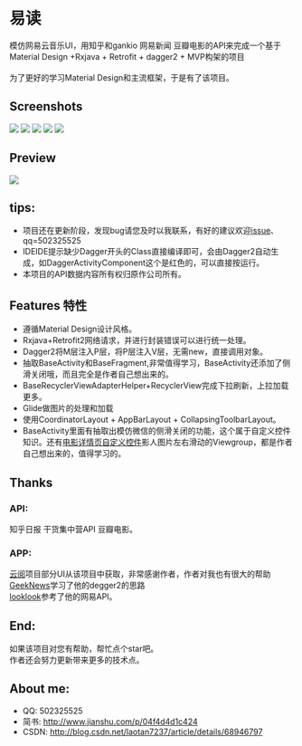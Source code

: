 # 易读
模仿网易云音乐UI，用知乎和gankio 网易新闻 豆瓣电影的API来完成一个基于Material Design +Rxjava + Retrofit + dagger2 + MVP构架的项目<br>
<br>为了更好的学习Material Design和主流框架，于是有了该项目。

## Screenshots
![](https://github.com/laotan7237/EasyReader/blob/master/imagefile/home.png)
![](https://github.com/laotan7237/EasyReader/blob/master/imagefile/zhihudetail.png)
![](https://github.com/laotan7237/EasyReader/blob/master/imagefile/movietop.png)
![](https://github.com/laotan7237/EasyReader/blob/master/imagefile/movielatest.png)
![](https://github.com/laotan7237/EasyReader/blob/master/imagefile/moviedetail.png)<br>
## Preview
![](https://github.com/laotan7237/EasyReader/blob/master/imagefile/easyreader.gif)

## tips:
* 项目还在更新阶段，发现bug请您及时以我联系，有好的建议欢迎[issue](https://github.com/laotan7237/EasyReader/issues)、qq=502325525
* IDEIDE提示缺少Dagger开头的Class直接编译即可，会由Dagger2自动生成，如DaggerActivityComponent这个是红色的，可以直接按运行。
* 本项目的API数据内容所有权归原作公司所有。

## Features 特性
* 遵循Material Design设计风格。
* Rxjava+Retrofit2网络请求，并进行封装错误可以进行统一处理。
* Dagger2将M层注入P层，将P层注入V层，无需new，直接调用对象。
* 抽取BaseActivity和BaseFragment,非常值得学习，BaseActivity还添加了侧滑关闭哦，而且完全是作者自己想出来的。
* BaseRecyclerViewAdapterHelper+RecyclerView完成下拉刷新，上拉加载更多。
* Glide做图片的处理和加载
* 使用CoordinatorLayout + AppBarLayout + CollapsingToolbarLayout。
* BaseActivity里面有抽取出模仿微信的侧滑关闭的功能，这个属于自定义控件知识。还有[电影详情页自定义控件](http://blog.csdn.net/laotan7237/article/details/60576755)影人图片左右滑动的Viewgroup，都是作者自己想出来的，值得学习的。
## Thanks
### API:<br>
知乎日报  干货集中营API 豆瓣电影。<br>
### APP:<br>
[云阅](https://github.com/youlookwhat/CloudReader)项目部分UI从该项目中获取，非常感谢作者，作者对我也有很大的帮助<br>
[GeekNews](https://github.com/codeestX/GeekNews)学习了他的degger2的思路<br>
[looklook](https://github.com/xinghongfei/LookLook)参考了他的网易API。<br>
## End:<br>
如果该项目对您有帮助，帮忙点个star吧。<br>
作者还会努力更新带来更多的技术点。
## About me:<br>
* QQ: 502325525
* 简书: http://www.jianshu.com/p/04f4d4d1c424
* CSDN: http://blog.csdn.net/laotan7237/article/details/68946797
